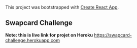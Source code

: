 This project was bootstrapped with [Create React App](https://github.com/facebook/create-react-app).

## Swapcard Challenge

**Note: this is live link for projet on Heroku**
https://swapcard-challenge.herokuapp.com
